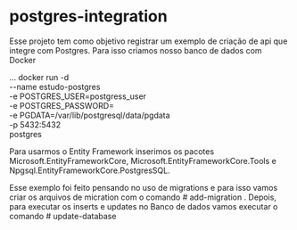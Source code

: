 # postgres-integration

Esse projeto tem como objetivo registrar um exemplo de criação de api que integre com Postgres.
Para isso criamos nosso banco de dados com Docker

...
docker run -d \
	--name estudo-postgres \
      -e POSTGRES_USER=postgress_user \
	-e POSTGRES_PASSWORD=  \
	-e PGDATA=/var/lib/postgresql/data/pgdata \
	-p 5432:5432 \
	postgres
	
Para usarmos o Entity Framework inserimos os pacotes Microsoft.EntityFrameworkCore, Microsoft.EntityFrameworkCore.Tools e Npgsql.EntityFrameworkCore.PostgresSQL.

Esse exemplo foi feito pensando no uso de migrations e para isso vamos criar os arquivos de micration com o comando # add-migration <nome-para-a-configuracao>.
Depois, para executar os inserts e updates no Banco de dados vamos executar o comando # update-database
	

